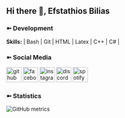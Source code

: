 ## Hi there 👋, Efstathios Bilias

### ➼ Development

**Skills:** | Bash | Git | HTML | Latex | C++ | C# |

### ➼ Social Media

[<img src='https://cdn.jsdelivr.net/npm/simple-icons@3.0.1/icons/github.svg' alt='github' height='40'>](https://github.com/EfstathiosBilias)    [<img src='https://cdn.jsdelivr.net/npm/simple-icons@3.0.1/icons/facebook.svg' alt='facebook' height='40'>](https://www.facebook.com/stathisbilias28)   [<img src='https://cdn.jsdelivr.net/npm/simple-icons@3.0.1/icons/instagram.svg' alt='instagram' height='40'>](https://www.instagram.com/stathisbilias/)   [<img src='https://cdn.jsdelivr.net/npm/simple-icons@3.0.1/icons/discord.svg' alt='discord' height='40'>](https://discordapp.com/users/908784206795128903/)   [<img src='https://cdn.jsdelivr.net/npm/simple-icons@3.0.1/icons/spotify.svg' alt='spotify' height='40'>](https://open.spotify.com/user/65teupfdxcz7or2egf2b3066u?si=dae864d5b23a49d6)  

### ➼ Statistics

![GitHub metrics](https://metrics.lecoq.io/EfstathiosBilias)
